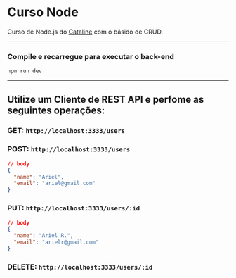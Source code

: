 # Curso Node

Curso de Node.js do [Cataline](https://www.cataline.io/) com o básido de CRUD.

---

### Compile e recarregue para executar o back-end

```console
npm run dev
```

---

## Utilize um Cliente de REST API e perfome as seguintes operações:

### **GET**: `http://localhost:3333/users`

### **POST**: `http://localhost:3333/users`

```json
// body
{
  "name": "Ariel",
  "email": "ariel@gmail.com"
}
```

### **PUT**: `http://localhost:3333/users/:id`

```json
// body
{
  "name": "Ariel R.",
  "email": "arielr@gmail.com"
}
```

### **DELETE**: `http://localhost:3333/users/:id`